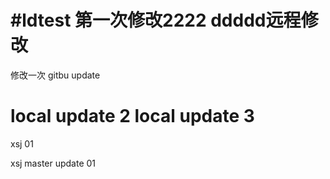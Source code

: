 ﻿#ldtest
第一次修改2222
ddddd远程修改
===============

修改一次
gitbu update

local update 2
local update 3
====================

xsj 01

xsj master update 01
